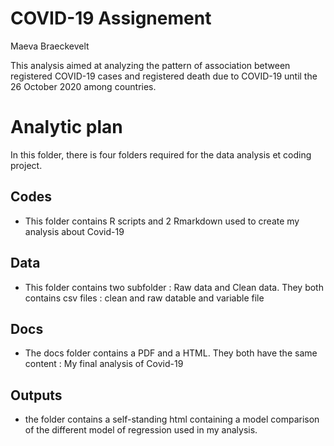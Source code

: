 
# COVID-19 Assignement
Maeva Braeckevelt

This analysis aimed at analyzing the pattern of association between registered COVID-19 cases and registered death due to COVID-19 until the 26 October 2020 among countries.

# Analytic plan #
In this folder, there is four folders required for the data analysis et coding project.

## Codes
* This folder contains R scripts and 2 Rmarkdown used to create my analysis about Covid-19

## Data
* This folder contains two subfolder : Raw data and Clean data.
They both contains csv files : clean and raw datable and variable file

## Docs
* The docs folder contains a PDF and a HTML. They both have the same content : My final analysis of Covid-19

## Outputs
* the folder contains a self-standing html containing a model comparison of the different model of regression used in my analysis.
